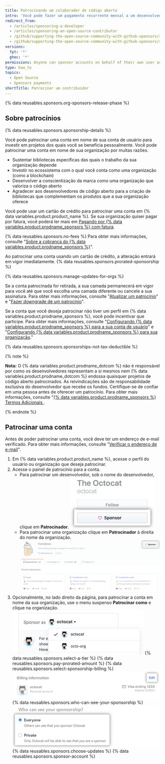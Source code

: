 ```yaml
---
title: Patrocinando um colaborador de código aberto
intro: 'Você pode fazer um pagamento recorrente mensal a um desenvolvedor ou uma organização que projeta, cria ou mantém projetos de código aberto dos quais você depende.'
redirect_from:
  - /articles/sponsoring-a-developer
  - /articles/sponsoring-an-open-source-contributor
  - /github/supporting-the-open-source-community-with-github-sponsors/sponsoring-a-developer
  - /github/supporting-the-open-source-community-with-github-sponsors/sponsoring-an-open-source-contributor
versions:
  fpt: '*'
  ghec: '*'
permissions: Anyone can sponsor accounts on behalf of their own user account. Organization owners and billing managers can sponsor accounts on behalf of their organization.
type: how_to
topics:
  - Open Source
  - Sponsors payments
shortTitle: Patrocinar um contribuidor
---
```


{% data reusables.sponsors.org-sponsors-release-phase %}

## Sobre patrocínios

{% data reusables.sponsors.sponsorship-details %}

Você pode patrocinar uma conta em nome de sua conta de usuário para investir em projetos dos quais você se beneficia pessoalmente. Você pode patrocinar uma conta em nome de sua organização por muitas razões.
- Sustentar bibliotecas específicas das quais o trabalho da sua organização depende
- Investir no ecossistema com o qual você conta como uma organização (como a blockchain)
- Desenvolver a conscientização da marca como uma organização que valoriza o código aberto
- Agradecer aos desenvolvedores de código aberto para a criação de bibliotecas que complementam os produtos que a sua organização oferece

Você pode usar um cartão de crédito para patrocinar uma conta em {% data variables.product.product_name %}. Se sua organização quiser pagar por fatura, você poderá ler mais em [Pagando por {% data variables.product.prodname_sponsors %} com fatura](/sponsors/sponsoring-open-source-contributors/paying-for-github-sponsors-via-invoice).

{% data reusables.sponsors.no-fees %} Para obter mais informações, consulte "[Sobre a cobrança do {% data variables.product.prodname_sponsors %}](/articles/about-billing-for-github-sponsors)".

Ao patrocinar uma conta usando um cartão de crédito, a alteração entrará em vigor imediatamente. {% data reusables.sponsors.prorated-sponsorship %}

{% data reusables.sponsors.manage-updates-for-orgs %}

Se a conta patrocinada for retirada, a sua camada permanecerá em vigor para você até que você escolha uma camada diferente ou cancele a sua assinatura. Para obter mais informações, consulte "[Atualizar um patrocínio](/articles/upgrading-a-sponsorship)" e "[Fazer downgrade de um patrocínio](/articles/downgrading-a-sponsorship)".

Se a conta que você deseja patrocinar não tiver um perfil em {% data variables.product.prodname_sponsors %}, você pode incentivar que participe. Para obter mais informações, consulte "[Configurando {% data variables.product.prodname_sponsors %} para a sua conta de usuário](/sponsors/receiving-sponsorships-through-github-sponsors/setting-up-github-sponsors-for-your-user-account)" e "[Configurando {% data variables.product.prodname_sponsors %} para sua organização](/sponsors/receiving-sponsorships-through-github-sponsors/setting-up-github-sponsors-for-your-organization)."

{% data reusables.sponsors.sponsorships-not-tax-deductible %}

{% note %}

**Nota:** O {% data variables.product.prodname_dotcom %} não é responsável por como os desenvolvedores representam a si mesmos nem {% data variables.product.prodname_dotcom %} endossa quaisquer projetos de código aberto patrocinados. As reivindicações são de responsabilidade exclusiva do desenvolvedor que recebe os fundos. Certifique-se de confiar em uma pessoa antes de oferecer um patrocínio. Para obter mais informações, consulte "[{% data variables.product.prodname_sponsors %} Termos Adicionais ](/free-pro-team@latest/github/site-policy/github-sponsors-additional-terms).

{% endnote %}

## Patrocinar uma conta

Antes de poder patrocinar uma conta, você deve ter um endereço de e-mail verificado. Para obter mais informações, consulte "[Verificar o endereço de e-mail](/github/getting-started-with-github/verifying-your-email-address)".

1. Em {% data variables.product.product_name %}, acesse o perfil do usuário ou organização que deseja patrocinar.
1. Acesse o painel de patrocínio para a conta.
   - Para patrocinar um desenvolvedor, sob o nome do desenvolvedor, clique em **Patrocinador**. ![Botão Sponsor (Patrocinar)](/assets/images/help/profile/sponsor-button.png)
   - Para patrocinar uma organização clique em **Patrocinador** à direita do nome da organização. ![Botão Sponsor (Patrocinar)](/assets/images/help/sponsors/sponsor-org-button.png)
1. Opcionalmente, no lado direito da página, para patrocinar a conta em nome da sua organização, use o menu suspenso **Patrocinar como** e clique na organização. ![Menu suspenso para escolher a conta que você irá patrocinar como](/assets/images/help/sponsors/sponsor-as-drop-down-menu.png)
{% data reusables.sponsors.select-a-tier %}
{% data reusables.sponsors.pay-prorated-amount %}
{% data reusables.sponsors.select-sponsorship-billing %}
  ![Botão para editar pagamento](/assets/images/help/sponsors/edit-sponsorship-payment-button.png)
{% data reusables.sponsors.who-can-see-your-sponsorship %}
  ![Botões de opção para escolher quem pode ver seu patrocínio](/assets/images/help/sponsors/who-can-see-sponsorship.png)
{% data reusables.sponsors.choose-updates %}
{% data reusables.sponsors.sponsor-account %}
